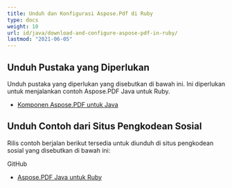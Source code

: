 ```yaml
---
title: Unduh dan Konfigurasi Aspose.Pdf di Ruby
type: docs
weight: 10
url: id/java/download-and-configure-aspose-pdf-in-ruby/
lastmod: "2021-06-05"
---
```


## Unduh Pustaka yang Diperlukan

Unduh pustaka yang diperlukan yang disebutkan di bawah ini. Ini diperlukan untuk menjalankan contoh Aspose.PDF Java untuk Ruby.

- [Komponen Aspose.PDF untuk Java](https://downloads.aspose.com/pdf/java)

## Unduh Contoh dari Situs Pengkodean Sosial

Rilis contoh berjalan berikut tersedia untuk diunduh di situs pengkodean sosial yang disebutkan di bawah ini:

GitHub

- [Aspose.PDF Java untuk Ruby](https://github.com/aspose-pdf/Aspose.PDF-for-Java/tree/master/Plugins/Aspose_Pdf_Java_for_Ruby)